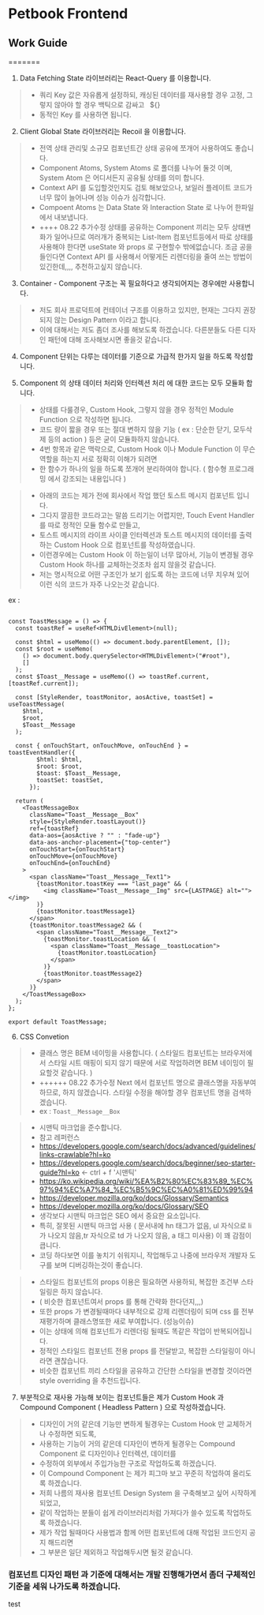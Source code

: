 # Petbook Frontend

## Work Guide

=======

1. Data Fetching State 라이브러리는 React-Query 를 이용합니다.

> - 쿼리 Key 값은 자유롭게 설정하되, 캐싱된 데이터를 재사용할 경우 고정, 그렇지 않아야 할 경우 백틱으로 감싸고 ` `${}` `
> - 동적인 Key 를 사용하면 됩니다.

2. Client Global State 라이브러리는 Recoil 을 이용합니다.

> - 전역 상태 관리및 소규모 컴포넌트간 상태 공유에 쪼개어 사용하여도 좋습니다.
> - Component Atoms, System Atoms 로 폴더를 나누어 둘것 이며, System Atom 은 어디서든지 공유될 상태를 의미 합니다.
> - Context API 를 도입할것인지도 검토 해보았으나, 보일러 플레이트 코드가 너무 많이 늘어나며 성능 이슈가 심각합니다.
> - Compoent Atoms 는 Data State 와 Interaction State 로 나누어 한파일에서 내보냅니다.
> - ++++ 08.22 추가수정 상태를 공유하는 Component 끼리는 모두 상태변화가 일어나므로 여러개가 중복되는 List-Item 컴포넌트등에서 따로 상태를 사용해야 한다면 useState 와 props 로 구현할수 밖에없습니다. 조금 공을 들인다면 Context API 를 사용해서 어떻게든 리렌더링을 줄여 쓰는 방법이 있긴한데,,,, 추천하고싶지 않습니다.

3. Container - Component 구조는 꼭 필요하다고 생각되어지는 경우에만 사용합니다.

> - 저도 회사 프로덕트에 컨테이너 구조를 이용하고 있지만, 현재는 그다지 권장되지 않는 Design Pattern 이라고 합니다.
> - 이에 대해서는 저도 좀더 조사를 해보도록 하겠습니다. 다른분들도 다른 디자인 패턴에 대해 조사해보시면 좋을것 같습니다.

4. Component 단위는 다루는 데이터를 기준으로 가급적 한가지 일을 하도록 작성합니다.

5. Component 의 상태 데이터 처리와 인터렉션 처리 에 대한 코드는 모두 모듈화 합니다.

> - 상태를 다룰경우, Custom Hook, 그렇지 않을 경우 정적인 Module Function 으로 작성하면 됩니다.
> - 코드 량이 짧을 경우 또는 절대 변하지 않을 기능 ( ex : 단순한 닫기, 모두삭제 등의 action ) 등은 굳이 모듈화하지 않습니다.
> - 4번 항목과 같은 맥락으로, Custom Hook 이나 Module Function 이 무슨 역할을 하는지 서로 정확히 이해가 되려면
> - 한 함수가 하나의 일을 하도록 쪼개어 분리하여야 합니다. ( 함수형 프로그래밍 에서 강조되는 내용입니다 )

> - 아래의 코드는 제가 전에 회사에서 작업 했던 토스트 메시지 컴포넌트 입니다.
> - 그다지 깔끔한 코드라고는 말씀 드리기는 어렵지만, Touch Event Handler 를 따로 정적인 모듈 함수로 만들고,
> - 토스트 메시지의 라이프 사이클 인터렉션과 토스트 메시지의 데이터를 출력하는 Custom Hook 으로 컴포넌트를 작성하였습니다.
> - 이런경우에는 Custom Hook 이 하는일이 너무 많아서, 기능이 변경될 경우 Custom Hook 하나를 교체하는것조차 쉽지 않을것 같습니다.
> - 저는 명시적으로 어떤 구조인가 보기 쉽도록 하는 코드에 너무 치우쳐 있어 이런 식의 코드가 자주 나오는것 같습니다.

ex :

```

const ToastMessage = () => {
  const toastRef = useRef<HTMLDivElement>(null);

  const $html = useMemo(() => document.body.parentElement, []);
  const $root = useMemo(
    () => document.body.querySelector<HTMLDivElement>("#root"),
    []
  );
  const $Toast__Message = useMemo(() => toastRef.current, [toastRef.current]);

  const [StyleRender, toastMonitor, aosActive, toastSet] = useToastMessage(
    $html,
    $root,
    $Toast__Message
  );

  const { onTouchStart, onTouchMove, onTouchEnd } = toastEventHandler({
        $html: $html,
        $root: $root,
        $toast: $Toast__Message,
        toastSet: toastSet,
      });

  return (
    <ToastMessageBox
      className="Toast__Message__Box"
      style={StyleRender.toastLayout()}
      ref={toastRef}
      data-aos={aosActive ? "" : "fade-up"}
      data-aos-anchor-placement={"top-center"}
      onTouchStart={onTouchStart}
      onTouchMove={onTouchMove}
      onTouchEnd={onTouchEnd}
    >
      <span className="Toast__Message__Text1">
        {toastMonitor.toastKey === "last_page" && (
          <img className="Toast__Message__Img" src={LASTPAGE} alt=""></img>
        )}
        {toastMonitor.toastMessage1}
      </span>
      {toastMonitor.toastMessage2 && (
        <span className="Toast__Message__Text2">
          {toastMonitor.toastLocation && (
            <span className="Toast__Message__toastLocation">
              {toastMonitor.toastLocation}
            </span>
          )}
          {toastMonitor.toastMessage2}
        </span>
      )}
    </ToastMessageBox>
  );
};

export default ToastMessage;

```

6. CSS Convetion

> - 클래스 명은 BEM 네이밍을 사용합니다. ( 스타일드 컴포넌트는 브라우저에서 스타일 시트 매핑이 되지 않기 때문에 서로 작업하려면 BEM 네이밍이 필요할것 같습니다. )
> - ++++++ 08.22 추가수정 Next 에서 컴포넌트 명으로 클래스명을 자동부여 하므로, 하지 않겠습니다. 스타일 수정을 해야할 경우 컴포넌트 명을 검색하겠습니다.
> - ex : `Toast__Message__Box`

> - 시맨틱 마크업을 준수합니다.
> - 참고 레퍼런스
> - https://developers.google.com/search/docs/advanced/guidelines/links-crawlable?hl=ko
> - https://developers.google.com/search/docs/beginner/seo-starter-guide?hl=ko <- ctrl + f '시맨틱'
> - https://ko.wikipedia.org/wiki/%EA%B2%80%EC%83%89_%EC%97%94%EC%A7%84_%EC%B5%9C%EC%A0%81%ED%99%94
> - https://developer.mozilla.org/ko/docs/Glossary/Semantics
> - https://developer.mozilla.org/ko/docs/Glossary/SEO
> - 생각보다 시맨틱 마크업은 SEO 에서 중요한 요소입니다.
> - 특히, 잘못된 시맨틱 마크업 사용 ( 문서내에 hn 태그가 없음, ul 자식으로 li 가 나오지 않음,tr 자식으로 td 가 나오지 않음, a 태그 미사용) 이 꽤 감점이 큽니다.
> - 코딩 하다보면 이를 놓치기 쉬워지니, 작업해두고 나중에 브라우저 개발자 도구를 보며 디버깅하는것이 좋습니다.

> - 스타일드 컴포넌트의 props 이용은 필요하면 사용하되, 복잡한 조건부 스타일링은 하지 않습니다.
> - ( 비슷한 컴포넌트여서 props 를 통해 간략화 한다던지,,,)
> - 또한 props 가 변경될때마다 내부적으로 강제 리렌더링이 되며 css 를 전부 재평가하며 클래스명또한 새로 부여합니다. (성능이슈)
> - 이는 상태에 의해 컴포넌트가 리렌더링 될때도 똑같은 작업이 반복되어집니다.
> - 정적인 스타일드 컴포넌트 전용 props 를 전달받고, 복잡한 스타일링이 아니라면 괜찮습니다.
> - 비슷한 컴포넌트 끼리 스타일을 공유하고 간단한 스타일을 변경할 것이라면 style overriding 을 추천드립니다.

7. 부분적으로 재사용 가능해 보이는 컴포넌트들은 제가 Custom Hook 과 Compound Component ( Headless Pattern ) 으로 작성하겠습니다.

> - 디자인이 거의 같은데 기능만 변하게 될경우는 Custom Hook 만 교체하거나 수정하면 되도록,
> - 사용하는 기능이 거의 같은데 디자인이 변하게 될경우는 Compound Component 로 디자인이나 인터렉션, 데이터를
> - 수정하여 외부에서 주입가능한 구조로 작업하도록 하겠습니다.
> - 이 Compound Component 는 제가 피그마 보고 꾸준히 작업하여 올리도록 하겠습니다.
> - 저희 나름의 재사용 컴포넌트 Design System 을 구축해보고 싶어 시작하게 되었고,
> - 같이 작업하는 분들이 쉽게 라이브러리처럼 가져다가 쓸수 있도록 작업하도록 하겠습니다.
> - 제가 작업 될때마다 사용법과 함께 어떤 컴포넌트에 대해 작업된 코드인지 공지 해드리면
> - 그 부분은 일단 제외하고 작업해두시면 될것 같습니다.

### 컴포넌트 디자인 패턴 과 기준에 대해서는 개발 진행해가면서 좀더 구체적인 기준을 세워 나가도록 하겠습니다.

test
